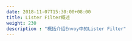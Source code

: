 ```yaml
---
date: 2018-11-07T15:30:00+08:00
title: Lister Filter概述
weight: 230
description : "概括介绍Envoy中的Lister Filter"
---
```


## 

